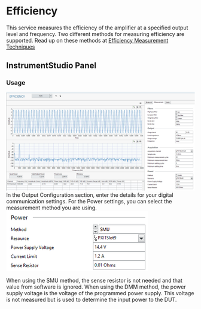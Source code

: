 # Efficiency
This service measures the efficiency of the amplifier at a specified output level and frequency. Two different methods for measuring efficiency are supported. Read up on these methods at [Efficiency Measurement Techniques](common/efficiency-measurement.md)

## InstrumentStudio Panel
### Usage
![Efficiency Panel](meas-images/efficiency.png)
In the Output Configuration section, enter the details for your digital communication settings. For the Power settings, you can select the measurement method you are using.  
![Efficiency Measurement Settings](meas-images/efficiency-meas-settings.png)

When using the SMU method, the sense resistor is not needed and that value from software is ignored. When using the DMM method, the power supply voltage is the voltage of the programmed power supply. This voltage is not measured but is used to determine the input power to the DUT.

